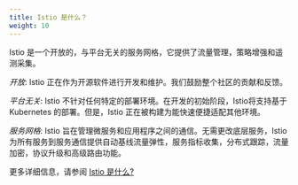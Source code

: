 ```yaml
---
title: Istio 是什么？
weight: 10
---
```


Istio 是一个开放的，与平台无关的服务网格，它提供了流量管理，策略增强和遥测采集。

*开放*: Istio 正在作为开源软件进行开发和维护。我们鼓励整个社区的贡献和反馈。

*平台无关*: Istio 不针对任何特定的部署环境。在开发的初始阶段，Istio将支持基于 Kubernetes 的部署。但是，Istio 正在被构建为能快速便捷适配其他环境。

*服务网格*: Istio 旨在管理微服务和应用程序之间的通信。无需更改底层服务，Istio 为所有服务到服务通信提供自动基线流量弹性，服务指标收集，分布式跟踪，流量加密，协议升级和高级路由功能。

更多详细信息，请参阅 [Istio 是什么?](/docs/concepts/what-is-istio/)
